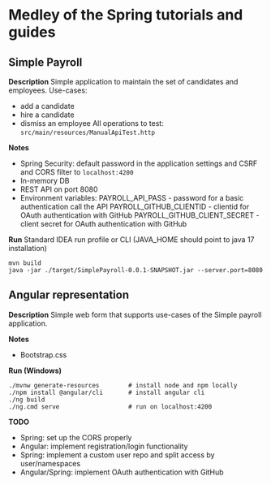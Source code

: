 # Medley of the Spring tutorials and guides

## Simple Payroll

**Description**
Simple application to maintain the set of candidates and employees. 
Use-cases:
- add a candidate
- hire a candidate
- dismiss an employee
All operations to test: ```src/main/resources/ManualApiTest.http```

**Notes**
- Spring Security: default password in the application settings and CSRF and CORS filter to ```localhost:4200```
- In-memory DB
- REST API on port 8080
- Environment variables:
  PAYROLL_API_PASS - password for a basic authentication call the API
  PAYROLL_GITHUB_CLIENTID - clientid for OAuth authentication with GitHub
  PAYROLL_GITHUB_CLIENT_SECRET - client secret for OAuth authentication with GitHub

**Run**
Standard IDEA run profile or CLI (JAVA_HOME should point to java 17 installation)
```
mvn build
java -jar ./target/SimplePayroll-0.0.1-SNAPSHOT.jar --server.port=8080
```

## Angular representation

**Description**
Simple web form that supports use-cases of the Simple payroll application. 

**Notes**
- Bootstrap.css

**Run (Windows)**
```
./mvnw generate-resources        # install node and npm locally
./npm install @angular/cli       # install angular cli
./ng build                       
./ng.cmd serve                   # run on localhost:4200
```

**TODO**
- Spring: set up the CORS properly
- Angular: implement registration/login functionality 
- Spring: implement a custom user repo and split access by user/namespaces
- Angular/Spring: implement OAuth authentication with GitHub
